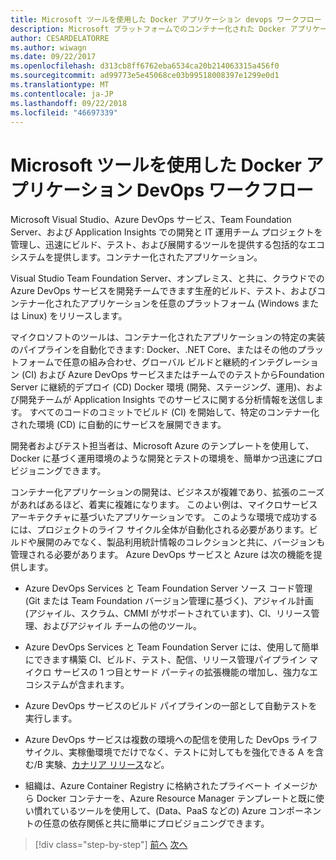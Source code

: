 ```yaml
---
title: Microsoft ツールを使用した Docker アプリケーション devops ワークフロー
description: Microsoft プラットフォームでのコンテナー化された Docker アプリケーションのライフサイクルと Microsoft ツールでの Toolsdevops ワークフロー
author: CESARDELATORRE
ms.author: wiwagn
ms.date: 09/22/2017
ms.openlocfilehash: d313cb8ff6762eba6534ca20b214063315a456f0
ms.sourcegitcommit: ad99773e5e45068ce03b99518008397e1299e0d1
ms.translationtype: MT
ms.contentlocale: ja-JP
ms.lasthandoff: 09/22/2018
ms.locfileid: "46697339"
---
```

# <a name="docker-application-devops-workflow-with-microsoft-tools"></a>Microsoft ツールを使用した Docker アプリケーション DevOps ワークフロー

Microsoft Visual Studio、Azure DevOps サービス、Team Foundation Server、および Application Insights での開発と IT 運用チーム プロジェクトを管理し、迅速にビルド、テスト、および展開するツールを提供する包括的なエコシステムを提供します。コンテナー化されたアプリケーション。

Visual Studio Team Foundation Server、オンプレミス、と共に、クラウドでの Azure DevOps サービスを開発チームできます生産的ビルド、テスト、およびコンテナー化されたアプリケーションを任意のプラットフォーム (Windows または Linux) をリリースします。

マイクロソフトのツールは、コンテナー化されたアプリケーションの特定の実装のパイプラインを自動化できます: Docker、.NET Core、またはその他のプラットフォームで任意の組み合わせ、グローバル ビルドと継続的インテグレーション (CI) および Azure DevOps サービスまたはチームでのテストからFoundation Server に継続的デプロイ (CD) Docker 環境 (開発、ステージング、運用)、および開発チームが Application Insights でのサービスに関する分析情報を送信します。 すべてのコードのコミットでビルド (CI) を開始して、特定のコンテナー化された環境 (CD) に自動的にサービスを展開できます。

開発者およびテスト担当者は、Microsoft Azure のテンプレートを使用して、Docker に基づく運用環境のような開発とテストの環境を、簡単かつ迅速にプロビジョニングできます。

コンテナー化アプリケーションの開発は、ビジネスが複雑であり、拡張のニーズがあればあるほど、着実に複雑になります。 このよい例は、マイクロサービス アーキテクチャに基づいたアプリケーションです。 このような環境で成功するには、プロジェクトのライフ サイクル全体が自動化される必要があります。ビルドや展開のみでなく、製品利用統計情報のコレクションと共に、バージョンも管理される必要があります。 Azure DevOps サービスと Azure は次の機能を提供します。

-   Azure DevOps Services と Team Foundation Server ソース コード管理 (Git または Team Foundation バージョン管理に基づく)、アジャイル計画 (アジャイル、スクラム、CMMI がサポートされています)、CI、リリース管理、およびアジャイル チームの他のツール。

-   Azure DevOps Services と Team Foundation Server には、使用して簡単にできます構築 CI、ビルド、テスト、配信、リリース管理パイプライン マイクロ サービスの 1 つ目とサード パーティの拡張機能の増加し、強力なエコシステムが含まれます。

-   Azure DevOps サービスのビルド パイプラインの一部として自動テストを実行します。

-   Azure DevOps サービスは複数の環境への配信を使用した DevOps ライフ サイクル、実稼働環境でだけでなく、テストに対してもを強化できる A を含む/B 実験、[カナリア リリース](https://martinfowler.com/bliki/CanaryRelease.html)など。

-   組織は、Azure Container Registry に格納されたプライベート イメージから Docker コンテナーを、Azure Resource Manager テンプレートと既に使い慣れているツールを使用して、(Data、PaaS などの) Azure コンポーネントの任意の依存関係と共に簡単にプロビジョニングできます。


>[!div class="step-by-step"]
[前へ](../design-develop-containerized-apps/set-up-windows-containers-with-powershell.md)
[次へ](docker-application-outer-loop-devops-workflow.md)
